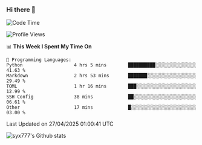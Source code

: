 ### Hi there 👋

<!--
**syx777/syx777** is a ✨ _special_ ✨ repository because its `README.md` (this file) appears on your GitHub profile.

Here are some ideas to get you started:

- 🔭 I’m currently working on ...
- 🌱 I’m currently learning ...
- 👯 I’m looking to collaborate on ...
- 🤔 I’m looking for help with ...
- 💬 Ask me about ...
- 📫 How to reach me: ...
- 😄 Pronouns: ...
- ⚡ Fun fact: ...
-->
<!--START_SECTION:waka-->
![Code Time](http://img.shields.io/badge/Code%20Time-346%20hrs%2011%20mins-blue)

![Profile Views](http://img.shields.io/badge/Profile%20Views-0-blue)

📊 **This Week I Spent My Time On** 

```text
💬 Programming Languages: 
Python                   4 hrs 5 mins        ██████████░░░░░░░░░░░░░░░   41.63 % 
Markdown                 2 hrs 53 mins       ███████░░░░░░░░░░░░░░░░░░   29.49 % 
TOML                     1 hr 16 mins        ███░░░░░░░░░░░░░░░░░░░░░░   12.99 % 
SSH Config               38 mins             ██░░░░░░░░░░░░░░░░░░░░░░░   06.61 % 
Other                    17 mins             █░░░░░░░░░░░░░░░░░░░░░░░░   03.00 % 
```


 Last Updated on 27/04/2025 01:00:41 UTC
<!--END_SECTION:waka-->

![syx777's Github stats](https://github-readme-stats-syx777.vercel.app/api?username=syx777&show_icons=true&count_private=true)
